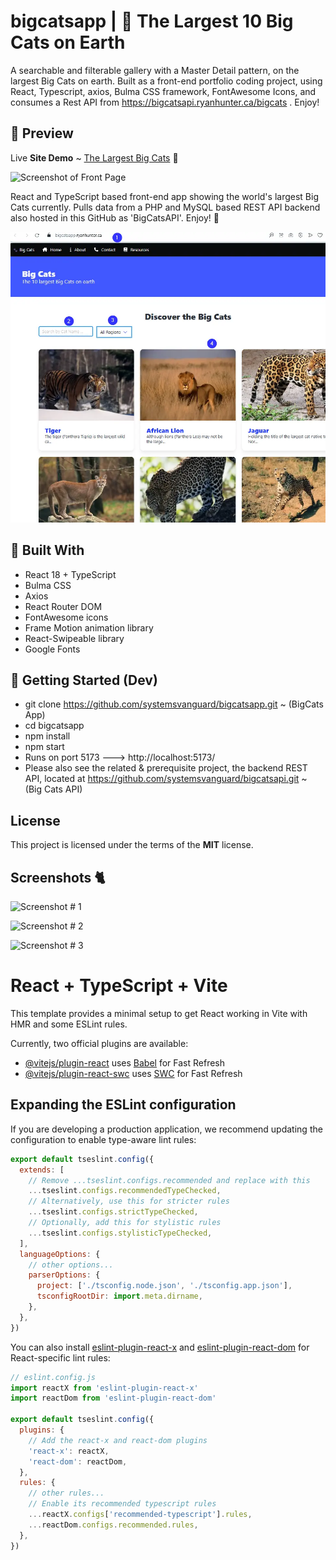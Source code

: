 # bigcatsapp  | 🐅   The Largest 10 Big Cats on Earth
A searchable and filterable gallery with a Master Detail pattern, on the largest Big Cats on earth.  Built as a front-end portfolio coding project, using React, Typescript, axios, Bulma CSS framework, FontAwesome Icons, and consumes a Rest API from https://bigcatsapi.ryanhunter.ca/bigcats . Enjoy!  


## 📸 Preview
Live **Site Demo** ~ [The Largest Big Cats](https://bigcatsapp.ryanhunter.ca)  🐯  

![Screenshot of Front Page](https://bigcatsapp.ryanhunter.ca/images/screens/screens_01_bigcatsapp.webp) 


React and TypeScript based front-end app showing the world's largest Big Cats currently. Pulls data from a PHP and MySQL based REST API backend also hosted in this GitHub as 'BigCatsAPI'. Enjoy!  🐆 


![Big Cats Screenshot](public/images/screens/screens_01_bigcatsapp.webp) 

## 🔧 Built With

- React 18 + TypeScript
- Bulma CSS
- Axios
- React Router DOM
- FontAwesome icons
- Frame Motion animation library
- React-Swipeable library 
- Google Fonts


## 🚀 Getting Started (Dev)

- git clone https://github.com/systemsvanguard/bigcatsapp.git  ~ (BigCats App)    
- cd bigcatsapp 
- npm install
- npm start 
- Runs on port 5173 ---> http://localhost:5173/   
- Please also see the related & prerequisite project, the backend REST API, located at https://github.com/systemsvanguard/bigcatsapi.git  ~ (Big Cats API)     



## License
This project is licensed under the terms of the **MIT** license.


## Screenshots 🐈  

![Screenshot # 1](https://bigcatsapp.ryanhunter.ca/images/screens/screens_01_bigcatsapp.webp)    

![Screenshot # 2](https://bigcatsapp.ryanhunter.ca/images/screens/screens_02_bigcatsapp.webp)     

![Screenshot # 3](https://bigcatsapp.ryanhunter.ca/images/screens/screens_03_bigcatsapp.webp)    





# React + TypeScript + Vite

This template provides a minimal setup to get React working in Vite with HMR and some ESLint rules.

Currently, two official plugins are available:

- [@vitejs/plugin-react](https://github.com/vitejs/vite-plugin-react/blob/main/packages/plugin-react) uses [Babel](https://babeljs.io/) for Fast Refresh
- [@vitejs/plugin-react-swc](https://github.com/vitejs/vite-plugin-react/blob/main/packages/plugin-react-swc) uses [SWC](https://swc.rs/) for Fast Refresh

## Expanding the ESLint configuration

If you are developing a production application, we recommend updating the configuration to enable type-aware lint rules:

```js
export default tseslint.config({
  extends: [
    // Remove ...tseslint.configs.recommended and replace with this
    ...tseslint.configs.recommendedTypeChecked,
    // Alternatively, use this for stricter rules
    ...tseslint.configs.strictTypeChecked,
    // Optionally, add this for stylistic rules
    ...tseslint.configs.stylisticTypeChecked,
  ],
  languageOptions: {
    // other options...
    parserOptions: {
      project: ['./tsconfig.node.json', './tsconfig.app.json'],
      tsconfigRootDir: import.meta.dirname,
    },
  },
})
```

You can also install [eslint-plugin-react-x](https://github.com/Rel1cx/eslint-react/tree/main/packages/plugins/eslint-plugin-react-x) and [eslint-plugin-react-dom](https://github.com/Rel1cx/eslint-react/tree/main/packages/plugins/eslint-plugin-react-dom) for React-specific lint rules:

```js
// eslint.config.js
import reactX from 'eslint-plugin-react-x'
import reactDom from 'eslint-plugin-react-dom'

export default tseslint.config({
  plugins: {
    // Add the react-x and react-dom plugins
    'react-x': reactX,
    'react-dom': reactDom,
  },
  rules: {
    // other rules...
    // Enable its recommended typescript rules
    ...reactX.configs['recommended-typescript'].rules,
    ...reactDom.configs.recommended.rules,
  },
})
```
